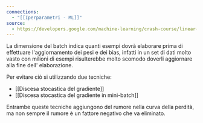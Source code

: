 ```yaml
---
connections:
  - "[[Iperparametri - ML]]"
source:
  - https://developers.google.com/machine-learning/crash-course/linear-regression/hyperparameters?hl=it
---
```

La dimensione del batch indica quanti esempi dovrà elaborare prima di effettuare l'aggiornamento dei pesi e dei bias, infatti in un set di dati molto vasto con milioni di esempi risulterebbe molto scomodo doverli aggiornare alla fine dell' elaborazione.

Per evitare ciò si utilizzando due tecniche:
- [[Discesa stocastica del gradiente]]
- [[Discesa stocastica del gradiente in mini-batch]]

Entrambe queste tecniche aggiungono del rumore nella curva della perdità, ma non sempre il rumore è un fattore negativo che va eliminato.